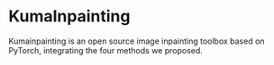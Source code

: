 # KumaInpainting
Kumainpainting is an open source image inpainting toolbox based on PyTorch, integrating the four methods we proposed.
